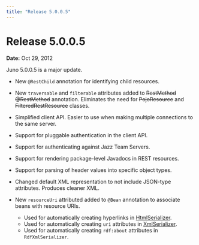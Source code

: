 ```yaml
---
title: "Release 5.0.0.5"
---
```


# Release 5.0.0.5

**Date:** Oct 29, 2012

Juno 5.0.0.5 is a major update.

- New `@RestChild` annotation for identifying child resources.

- New `traversable` and `filterable` attributes added to ~~RestMethod @RestMethod~~ annotation. Eliminates the need for ~~PojoResource~~ and ~~FilteredRestResource~~ classes.

- Simplified client API. Easier to use when making multiple connections to the same server.

- Support for pluggable authentication in the client API.

- Support for authenticating against Jazz Team Servers.

- Support for rendering package-level Javadocs in REST resources.

- Support for parsing of header values into specific object types.

- Changed default XML representation to not include JSON-type attributes. Produces cleaner XML.

- New `resourceUri` attributed added to `@Bean` annotation to associate beans with resource URIs.
  - Used for automatically creating hyperlinks in [HtmlSerializer]({{API_DOCS}}/org/apache/juneau/html/HtmlSerializer.html).
  - Used for automatically creating `uri` attributes in [XmlSerializer]({{API_DOCS}}/org/apache/juneau/xml/XmlSerializer.html).
  - Used for automatically creating `rdf:about` attributes in `RdfXmlSerializer`.